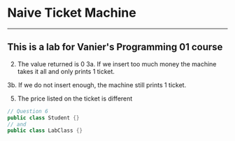 # Naive Ticket Machine
---
This is a lab for Vanier's Programming 01 course
---
2. The value returned is 0
3a. If we insert too much money the machine takes it all and only prints 1 ticket.
  
3b. If we do not insert enough, the machine still prints 1 ticket. 
 
5. The price listed on the ticket is different
``` java
// Question 6
public class Student {}
// and
public class LabClass {}
```